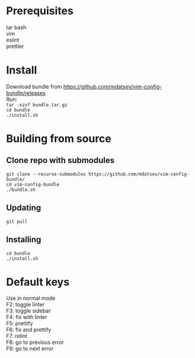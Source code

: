 # Prerequisites
tar
bash  
vim  
eslint  
prettier  

# Install
Download bundle from https://github.com/mdatsev/vim-config-bundle/releases  
Run:  
`tar -xzvf bundle.tar.gz`  
`cd bundle`  
`./install.sh`  

# Building from source  
## Clone repo with submodules  
`git clone --recurse-submodules https://github.com/mdatsev/vim-config-bundle/`  
`cd vim-config-bundle`  
`./bundle.sh`
## Updating  
`git pull`  
## Installing  
`cd bundle`  
`./install.sh`  

# Default keys
Use in normal mode  
F2: toggle linter  
F3: toggle sidebar  
F4: fix with linter  
F5: prettify  
F6: fix and prettify  
F7: relint  
F8: go to previous error  
F9: go to next error  
